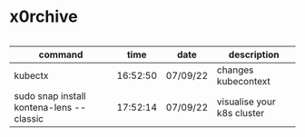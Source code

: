 # x0rchive


```bash
```

| command | time | date | description |
| ------- | ---- | ---- | ----------- |
| kubectx | 16:52:50 | 07/09/22 | changes kubecontext |
| sudo snap install kontena-lens --classic | 17:52:14 | 07/09/22 | visualise your k8s cluster |
